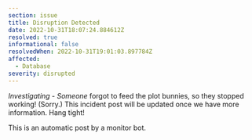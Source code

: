 ```yaml
---
section: issue
title: Disruption Detected
date: 2022-10-31T18:07:24.884612Z
resolved: true
informational: false
resolvedWhen: 2022-10-31T19:01:03.897784Z
affected:
  - Database
severity: disrupted
---
```

*Investigating* - _Someone_ forgot to feed the plot bunnies, so they stopped working! (Sorry.) This incident post will be updated once we have more information. Hang tight!

This is an automatic post by a monitor bot.
        
